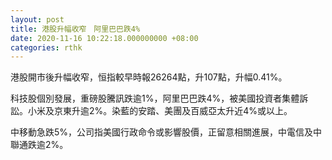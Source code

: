 ```yaml
---
layout: post
title: 港股升幅收窄　阿里巴巴跌4%
date: 2020-11-16 10:22:18.000000000 +08:00
categories: rthk
---
```


港股開市後升幅收窄，恒指較早時報26264點，升107點，升幅0.41%。

科技股個別發展，重磅股騰訊跌逾1%，阿里巴巴跌4%，被美國投資者集體訴訟。小米及京東升逾2%。染藍的安踏、美團及百威亞太升近4%或以上。

中移動急跌5%，公司指美國行政命令或影響股價，正留意相關進展，中電信及中聯通跌逾2%。
